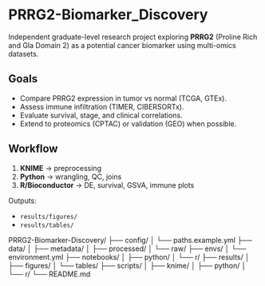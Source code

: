 # PRRG2-Biomarker_Discovery

Independent graduate-level research project exploring **PRRG2** 
(Proline Rich and Gla Domain 2) as a potential cancer biomarker 
using multi-omics datasets.

## Goals
- Compare PRRG2 expression in tumor vs normal (TCGA, GTEx).
- Assess immune infiltration (TIMER, CIBERSORTx).
- Evaluate survival, stage, and clinical correlations.
- Extend to proteomics (CPTAC) or validation (GEO) when possible.

## Workflow
1. **KNIME** → preprocessing
2. **Python** → wrangling, QC, joins
3. **R/Bioconductor** → DE, survival, GSVA, immune plots

Outputs:
- `results/figures/`
- `results/tables/`

PRRG2-Biomarker-Discovery/
├── config/
│   └── paths.example.yml
├── data/
│   ├── metadata/
│   ├── processed/
│   └── raw/
├── envs/
│   └── environment.yml
├── notebooks/
│   ├── python/
│   └── r/
├── results/
│   ├── figures/
│   └── tables/
├── scripts/
│   ├── knime/
│   ├── python/
│   └── r/
└── README.md
